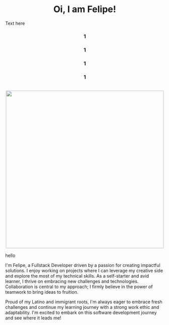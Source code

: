<h1 align="center"> Oi, I am Felipe!</h1>
<div background: url('https://github.com/fliperamos88/fliperamos88/assets/129113618/ca6842ef-6859-44df-b4c5-c6a537465f60'); height: 400px; width: 400px;">Text here</div>
<div align="center" backgroundI>
     <h3>1</h3>  
      <h3>1</h3>  
      <h3>1</h3>  
     <h3>1</h3>  
   <br>
</div>




<div align="center">



   <img src='https://github.com/fliperamos88/fliperamos88/assets/129113618/ca6842ef-6859-44df-b4c5-c6a537465f60' width=500/>

</div>
<p>hello</p>




I'm Felipe, a Fullstack Developer driven by a passion for creating impactful solutions. I enjoy working on projects where I can leverage my creative side and explore the most of my technical skills. As a self-starter and avid learner, I thrive on embracing new challenges and technologies. Collaboration is central to my approach; I firmly believe in the power of teamwork to bring ideas to fruition. 

Proud of my Latino and immigrant roots, I'm always eager to embrace fresh challenges and continue my learning journey with a strong work ethic and adaptability. I'm excited to embark on this software development journey and see where it leads me!









